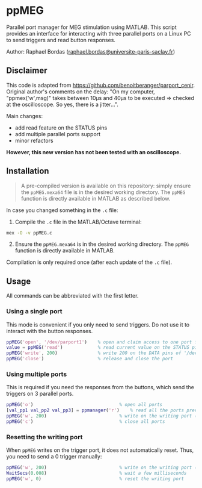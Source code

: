 # ppMEG
Parallel port manager for MEG stimulation using MATLAB. This script provides an interface for interacting with three parallel ports on a Linux PC to send triggers and read button responses.

Author: Raphael Bordas (<raphael.bordas@universite-paris-saclay.fr>)

## Disclaimer
This code is adapted from https://github.com/benoitberanger/parport_cenir. 
Original author's comments on the delay:
"On my computer, "ppmex('w',msg)" takes between 10µs and 40µs to be executed => checked at the oscilloscope.
So yes, there is a jitter...".

Main changes:
  - add read feature on the STATUS pins
  - add multiple parallel ports support
  - minor refactors

**However, this new version has not been tested with an oscilloscope.**

## Installation

> A pre-compiled version is available on this repository: simply ensure the `ppMEG.mexa64` file is in the desired working directory. The `ppMEG` function is directly available in MATLAB as described below.

In case you changed something in the `.c` file:

1. Compile the `.c` file in the MATLAB/Octave terminal:
```bash
mex -O -v ppMEG.c
```
2. Ensure the `ppMEG.mexa64` is in the desired working directory. The `ppMEG` function is directly available in MATLAB.

Compilation is only required once (after each update of the `.c` file).

## Usage

All commands can be abbreviated with the first letter.

### Using a single port
This mode is convenient if you only need to send triggers. Do not use it to interact with the button responses.

```matlab
ppMEG('open', '/dev/parport1')    % open and claim access to one port for writing/reading
value = ppMEG('read')             % read current value on the STATUS pins of '/dev/parport1'
ppMEG('write', 200)               % write 200 on the DATA pins of '/dev/parport1')
ppMEG('close')                    % release and close the port
```

### Using multiple ports
This is required if you need the responses from the buttons, which send the triggers on 3 parallel ports.
```matlab
ppMEG('o')                                % open all ports
[val_pp1 val_pp2 val_pp3] = ppmanager('r')    % read all the ports previously opened
ppMEG('w', 200)                           % write on the writing port (default = '/dev/paport1')
ppMEG('c')                                % close all ports
```

### Resetting the writing port
When `ppMEG` writes on the trigger port, it does not automatically reset. Thus, you need to send a 0 trigger manually:
```matlab
ppMEG('w', 200)                           % write on the writing port (default = '/dev/paport1')
WaitSecs(0.008)                           % wait a few milliseconds
ppMEG('w', 0)                             % reset the writing port
```
